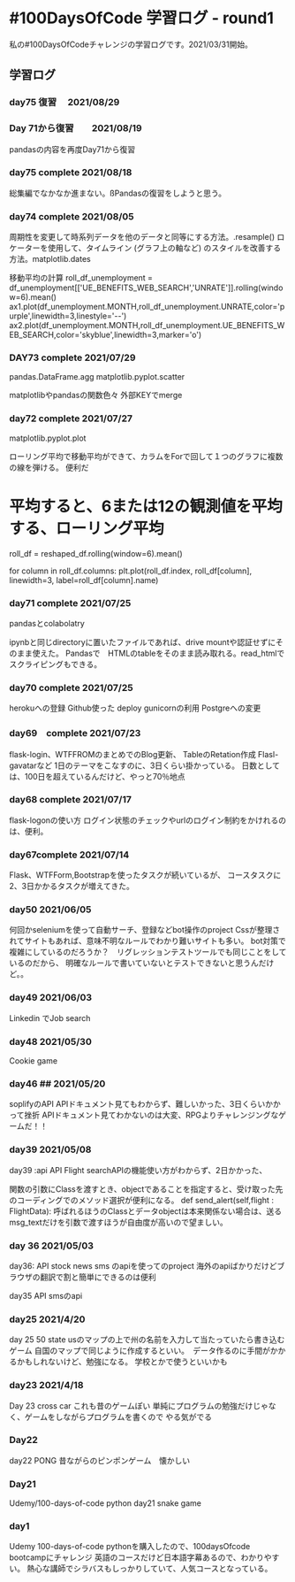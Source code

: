 # #100DaysOfCode 学習ログ - round1 

私の#100DaysOfCodeチャレンジの学習ログです。2021/03/31開始。

## 学習ログ

### day75 復習　 2021/08/29

### Day 71から復習　　2021/08/19
pandasの内容を再度Day71から復習

### day75 complete 2021/08/18
総集編でなかなか進まない。ßPandasの復習をしようと思う。

### day74 complete 2021/08/05
周期性を変更して時系列データを他のデータと同等にする方法。.resample()
ロケーターを使用して、タイムライン (グラフ上の軸など) のスタイルを改善する方法。matplotlib.dates

移動平均の計算
roll_df_unemployment = df_unemployment[['UE_BENEFITS_WEB_SEARCH','UNRATE']].rolling(window=6).mean()
ax1.plot(df_unemployment.MONTH,roll_df_unemployment.UNRATE,color='purple',linewidth=3,linestyle='--')
ax2.plot(df_unemployment.MONTH,roll_df_unemployment.UE_BENEFITS_WEB_SEARCH,color='skyblue',linewidth=3,marker='o')

### DAY73 complete 2021/07/29
pandas.DataFrame.agg
matplotlib.pyplot.scatter

matplotlibやpandasの関数色々
外部KEYでmerge


### day72 complete 2021/07/27
matplotlib.pyplot.plot

ローリング平均で移動平均ができて、カラムをForで回して１つのグラフに複数の線を弾ける。
便利だ
# 平均すると、6または12の観測値を平均する、ローリング平均
roll_df = reshaped_df.rolling(window=6).mean()

for column in roll_df.columns:
  plt.plot(roll_df.index, roll_df[column],
           linewidth=3, label=roll_df[column].name)


### day71 complete 2021/07/25
pandasとcolabolatry

ipynbと同じdirectoryに置いたファイルであれば、drive mountや認証せずにそのまま使えた。
Pandasで　HTMLのtableをそのまま読み取れる。read_htmlでスクライピングもできる。



### day70 complete 2021/07/25
herokuへの登録
Github使った deploy
gunicornの利用
Postgreへの変更

### day69　complete 2021/07/23
flask-login、WTFFROMのまとめでのBlog更新、
TableのRetation作成
Flasl-gavatarなど
1日のテーマをこなすのに、3日くらい掛かっている。
日数としては、100日を超えているんだけど、やっと70％地点


### day68 complete 2021/07/17
flask-logonの使い方
ログイン状態のチェックやurlのログイン制約をかけれるのは、便利。


###  day67complete  2021/07/14
Flask、WTFForm,Bootstrapを使ったタスクが続いているが、
コースタスクに2、3日かかるタスクが増えてきた。


### day50  2021/06/05
何回かseleniumを使って自動サーチ、登録などbot操作のproject
Cssが整理されてサイトもあれば、意味不明なルールでわかり難いサイトも多い。
bot対策で複雑にしているのだろうか？　リグレッションテストツールでも同じことをしているのだから、
明確なルールで書いていないとテストできないと思うんだけど。。


### day49  2021/06/03
Linkedin でJob search

### day48 2021/05/30
Cookie game

### day46 ## 2021/05/20
soplifyのAPI 
APIドキュメント見てもわからず、難しいかった、3日くらいかかって挫折
APIドキュメント見てわかないのは大変、RPGよりチャレンジングなゲームだ！！


### day39 2021/05/08
day39 :api
API Flight searchAPIの機能使い方がわからず、2日かかった、

関数の引数にClassを渡すとき、objectであることを指定すると、受け取った先のコーディングでのメソッド選択が便利になる。
def send_alert(self,flight : FlightData):
呼ばれるほうのClassとデータobjectは本来関係ない場合は、送るmsg_textだけを引数で渡すほうが自由度が高いので望ましい。

### day 36 2021/05/03
day36: API
stock
news
sms のapiを使ってのproject
海外のapiばかりだけどブラウザの翻訳で割と簡単にできるのは便利

day35 API
smsのapi

### day25 2021/4/20
day 25 50 state 
usのマップの上で州の名前を入力して当たっていたら書き込むゲーム
自国のマップで同じように作成するといい。　データ作るのに手間がかかるかもしれないけど、勉強になる。
学校とかで使うといいかも

### day23 2021/4/18
Day 23 cross car
これも昔のゲームぽい
単純にプログラムの勉強だけじゃなく、ゲームをしながらプログラムを書くので
やる気がでる

### Day22
day22 PONG
昔ながらのピンポンゲーム　懐かしい

### Day21
Udemy/100-days-of-code python
day21 snake game

### day1
Udemy 100-days-of-code pythonを購入したので、100daysOfcode bootcampにチャレンジ
英語のコースだけど日本語字幕あるので、わかりやすい。
熱心な講師でシラバスもしっかりしていて、人気コースとなっている。


 

